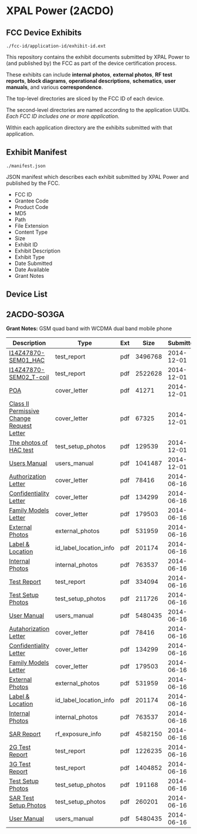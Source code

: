 # XPAL Power (2ACDO)
## FCC Device Exhibits

```
./fcc-id/application-id/exhibit-id.ext
```

This repository contains the exhibit documents submitted by XPAL Power to (and published by) the FCC as part of the device certification process.

These exhibits can include **internal photos**, **external photos**, **RF test reports**, **block diagrams**, **operational descriptions**, **schematics**, **user manuals**, and various **correspondence**.

The top-level directories are sliced by the FCC ID of each device.

The second-level directories are named according to the application UUIDs. *Each FCC ID includes one or more application.*

Within each application directory are the exhibits submitted with that application. 

## Exhibit Manifest

```
./manifest.json
```

JSON manifest which describes each exhibit submitted by XPAL Power and published by the FCC.

- FCC ID
- Grantee Code
- Product Code
- MD5
- Path
- File Extension
- Content Type
- Size
- Exhibit ID
- Exhibit Description
- Exhibit Type
- Date Submitted
- Date Available
- Grant Notes

## Device List
## 2ACDO-SO3GA
**Grant Notes:** GSM quad band with WCDMA dual band mobile phone

| Description | Type | Ext | Size | Submitted | Available |
| ----------- | ---- | --- | ---- | --------- | --------- |
| [I14Z47870-SEM01_HAC](2ACDO-SO3GA/71a3e2d8030e84032672593be8960d8b/2460100.pdf) | test_report | pdf | 3496768 | 2014-12-01 | 2014-12-02 |
| [I14Z47870-SEM02_T-coil](2ACDO-SO3GA/71a3e2d8030e84032672593be8960d8b/2460101.pdf) | test_report | pdf | 2522628 | 2014-12-01 | 2014-12-02 |
| [POA](2ACDO-SO3GA/71a3e2d8030e84032672593be8960d8b/2460097.pdf) | cover_letter | pdf | 41271 | 2014-12-01 | 2014-12-02 |
| [Class II Permissive Change Request Letter](2ACDO-SO3GA/71a3e2d8030e84032672593be8960d8b/2460098.pdf) | cover_letter | pdf | 67325 | 2014-12-01 | 2014-12-02 |
| [The photos of HAC test](2ACDO-SO3GA/71a3e2d8030e84032672593be8960d8b/2460102.pdf) | test_setup_photos | pdf | 129539 | 2014-12-01 | 2014-12-02 |
| [Users Manual](2ACDO-SO3GA/71a3e2d8030e84032672593be8960d8b/2460099.pdf) | users_manual | pdf | 1041487 | 2014-12-01 | 2014-12-02 |
| [Authorization Letter](2ACDO-SO3GA/87205d5fb14e12352c344231ba295fbd/2295826.pdf) | cover_letter | pdf | 78416 | 2014-06-16 | 2014-06-16 |
| [Confidentiality Letter](2ACDO-SO3GA/87205d5fb14e12352c344231ba295fbd/2295827.pdf) | cover_letter | pdf | 134299 | 2014-06-16 | 2014-06-16 |
| [Family Models Letter](2ACDO-SO3GA/87205d5fb14e12352c344231ba295fbd/2295828.pdf) | cover_letter | pdf | 179503 | 2014-06-16 | 2014-06-16 |
| [External Photos](2ACDO-SO3GA/87205d5fb14e12352c344231ba295fbd/2295836.pdf) | external_photos | pdf | 531959 | 2014-06-16 | 2014-06-16 |
| [Label & Location](2ACDO-SO3GA/87205d5fb14e12352c344231ba295fbd/2295838.pdf) | id_label_location_info | pdf | 201174 | 2014-06-16 | 2014-06-16 |
| [Internal Photos](2ACDO-SO3GA/87205d5fb14e12352c344231ba295fbd/2295837.pdf) | internal_photos | pdf | 763537 | 2014-06-16 | 2014-06-16 |
| [Test Report](2ACDO-SO3GA/87205d5fb14e12352c344231ba295fbd/2295834.pdf) | test_report | pdf | 334094 | 2014-06-16 | 2014-06-16 |
| [Test Setup Photos](2ACDO-SO3GA/87205d5fb14e12352c344231ba295fbd/2295835.pdf) | test_setup_photos | pdf | 211726 | 2014-06-16 | 2014-06-16 |
| [User Manual](2ACDO-SO3GA/87205d5fb14e12352c344231ba295fbd/2295840.pdf) | users_manual | pdf | 5480435 | 2014-06-16 | 2014-06-16 |
| [Autahorization Letter](2ACDO-SO3GA/2ffd5402096c5141376d3b286dd28055/2295826.pdf) | cover_letter | pdf | 78416 | 2014-06-16 | 2014-06-16 |
| [Confidentiality Letter](2ACDO-SO3GA/2ffd5402096c5141376d3b286dd28055/2295827.pdf) | cover_letter | pdf | 134299 | 2014-06-16 | 2014-06-16 |
| [Family Models Letter](2ACDO-SO3GA/2ffd5402096c5141376d3b286dd28055/2295828.pdf) | cover_letter | pdf | 179503 | 2014-06-16 | 2014-06-16 |
| [External Photos](2ACDO-SO3GA/2ffd5402096c5141376d3b286dd28055/2295836.pdf) | external_photos | pdf | 531959 | 2014-06-16 | 2014-06-16 |
| [Label & Location](2ACDO-SO3GA/2ffd5402096c5141376d3b286dd28055/2295838.pdf) | id_label_location_info | pdf | 201174 | 2014-06-16 | 2014-06-16 |
| [Internal Photos](2ACDO-SO3GA/2ffd5402096c5141376d3b286dd28055/2295837.pdf) | internal_photos | pdf | 763537 | 2014-06-16 | 2014-06-16 |
| [SAR Report](2ACDO-SO3GA/2ffd5402096c5141376d3b286dd28055/2295884.pdf) | rf_exposure_info | pdf | 4582150 | 2014-06-16 | 2014-06-16 |
| [2G Test Report](2ACDO-SO3GA/2ffd5402096c5141376d3b286dd28055/2295881.pdf) | test_report | pdf | 1226235 | 2014-06-16 | 2014-06-16 |
| [3G Test Report](2ACDO-SO3GA/2ffd5402096c5141376d3b286dd28055/2295882.pdf) | test_report | pdf | 1404852 | 2014-06-16 | 2014-06-16 |
| [Test Setup Photos](2ACDO-SO3GA/2ffd5402096c5141376d3b286dd28055/2295883.pdf) | test_setup_photos | pdf | 191168 | 2014-06-16 | 2014-06-16 |
| [SAR Test Setup Photos](2ACDO-SO3GA/2ffd5402096c5141376d3b286dd28055/2295885.pdf) | test_setup_photos | pdf | 260201 | 2014-06-16 | 2014-06-16 |
| [User Manual](2ACDO-SO3GA/2ffd5402096c5141376d3b286dd28055/2295840.pdf) | users_manual | pdf | 5480435 | 2014-06-16 | 2014-06-16 |
